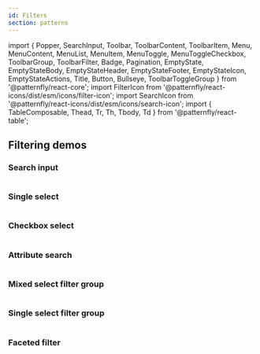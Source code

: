```yaml
---
id: Filters
section: patterns
---
```


import {
Popper,
SearchInput,
Toolbar,
ToolbarContent,
ToolbarItem,
Menu,
MenuContent,
MenuList,
MenuItem,
MenuToggle,
MenuToggleCheckbox,
ToolbarGroup,
ToolbarFilter,
Badge,
Pagination,
EmptyState,
EmptyStateBody,
EmptyStateHeader,
EmptyStateFooter,
EmptyStateIcon,
EmptyStateActions,
Title,
Button,
Bullseye,
ToolbarToggleGroup
} from '@patternfly/react-core';
import FilterIcon from '@patternfly/react-icons/dist/esm/icons/filter-icon';
import SearchIcon from '@patternfly/react-icons/dist/esm/icons/search-icon';
import { TableComposable, Thead, Tr, Th, Tbody, Td } from '@patternfly/react-table';

## Filtering demos

### Search input

```ts file="./examples/FilterSearchInput.tsx"
```

### Single select

```ts file="./examples/FilterSingleSelect.tsx"
```

### Checkbox select

```ts file="./examples/FilterCheckboxSelect.tsx"
```

### Attribute search

```ts file="./examples/FilterAttributeSearch.tsx"
```

### Mixed select filter group

```ts file="./examples/FilterMixedSelectGroup.tsx"
```

### Single select filter group

```ts file="./examples/FilterSameSelectGroup.tsx"
```

### Faceted filter

```ts file="./examples/FilterFaceted.tsx"
```
